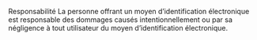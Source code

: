 Responsabilité
La personne offrant un moyen d’identification électronique est responsable des   dommages causés intentionnellement ou par sa négligence à tout utilisateur du moyen d’identification électronique.